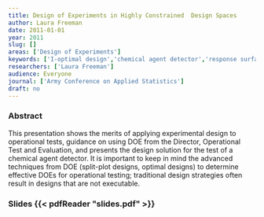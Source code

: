 ```yaml
---
title: Design of Experiments in Highly Constrained  Design Spaces
author: Laura Freeman
date: 2011-01-01
year: 2011
slug: []
areas: ['Design of Experiments']
keywords: ['I-optimal design','chemical agent detector','response surface modeling']
researchers: ['Laura Freeman']
audience: Everyone
journal: ['Army Conference on Applied Statistics']
draft: no
---
```




### Abstract

This presentation shows the merits of applying experimental design to operational tests, guidance on using DOE from the Director, Operational Test and Evaluation, and presents the design solution for the test of a chemical agent detector.  It is important to keep in mind the advanced techniques from DOE (split-plot designs, optimal designs) to determine effective DOEs for operational testing; traditional design strategies often result in designs that are not executable.

### Slides {{< pdfReader "slides.pdf" >}}




